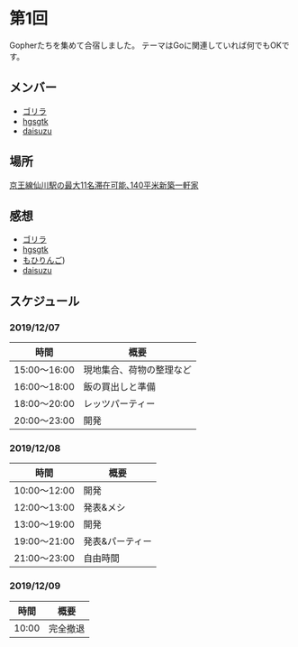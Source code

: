 # 第1回
Gopherたちを集めて合宿しました。
テーマはGoに関連していれば何でもOKです。

## メンバー
- [ゴリラ](https://twitter.com/gorilla0513)
- [hgsgtk](https://twitter.com/hgsgtk)
- [daisuzu](https://twitter.com/dice_zu)

## 場所
[京王線仙川駅の最大11名滞在可能､140平米新築一軒家](https://www.airbnb.jp/rooms/27990973?s=67&shared_item_type=1&virality_entry_point=1&sharer_id=308840050)


## 感想
- [ゴリラ](README_gorilla.md)
- [hgsgtk](README_hgsgtk.md)
- [もひりんご](README_mohiringo.md))
- [daisuzu](README_daisuzu.md)

## スケジュール
### 2019/12/07
|時間        |概要                    |
|------------|------------------------|
|15:00〜16:00|現地集合、荷物の整理など|
|16:00〜18:00|飯の買出しと準備        |
|18:00〜20:00|レッツパーティー        |
|20:00〜23:00|開発                    |

### 2019/12/08
| 時間         | 概要            |
|--------------|-----------------|
| 10:00〜12:00 | 開発            |
| 12:00〜13:00 | 発表&メシ       |
| 13:00〜19:00 | 開発            |
| 19:00〜21:00 | 発表&パーティー |
| 21:00〜23:00 | 自由時間        |

### 2019/12/09
|時間 |概要    |
|-----|--------|
|10:00|完全撤退|


